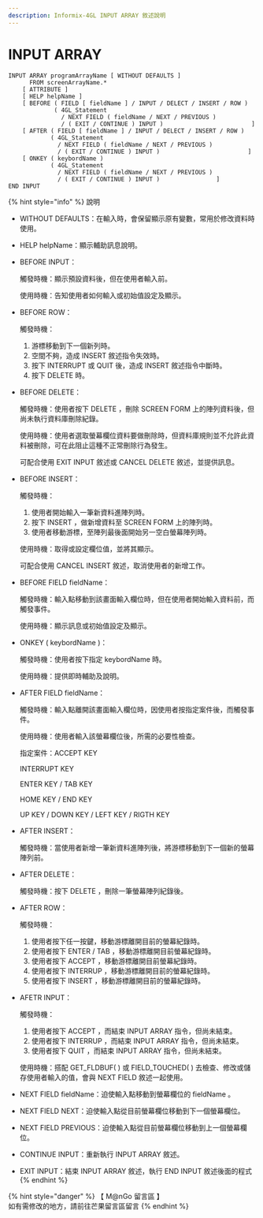 ```yaml
---
description: Informix-4GL INPUT ARRAY 敘述說明
---
```


# INPUT ARRAY

```
INPUT ARRAY programArrayName [ WITHOUT DEFAULTS ]
      FROM screenArrayName.*
    [ ATTRIBUTE ]
    [ HELP helpName ]
    [ BEFORE ( FIELD [ fieldName ] / INPUT / DELECT / INSERT / ROW )
             ( 4GL_Statement
               / NEXT FIELD ( fieldName / NEXT / PREVIOUS )
               / ( EXIT / CONTINUE ) INPUT )                         ]
    [ AFTER ( FIELD [ fieldName ] / INPUT / DELECT / INSERT / ROW )
            ( 4GL_Statement
              / NEXT FIELD ( fieldName / NEXT / PREVIOUS )
              / ( EXIT / CONTINUE ) INPUT )                         ]
    [ ONKEY ( keybordName )
            ( 4GL_Statement
              / NEXT FIELD ( fieldName / NEXT / PREVIOUS )
              / ( EXIT / CONTINUE ) INPUT )                ]
END INPUT
```

{% hint style="info" %}
說明

* WITHOUT DEFAULTS：在輸入時，會保留顯示原有變數，常用於修改資料時使用。
* HELP helpName：顯示輔助訊息說明。
*   BEFORE INPUT：

    觸發時機：顯示預設資料後，但在使用者輸入前。

    使用時機：告知使用者如何輸入或初始值設定及顯示。
*   BEFORE ROW：

    觸發時機：

    1. 游標移動到下一個新列時。
    2. 空間不夠，造成 INSERT 敘述指令失效時。
    3. 按下 INTERRUPT 或 QUIT 後，造成 INSERT 敘述指令中斷時。
    4. 按下 DELETE 時。
*   BEFORE DELETE：

    觸發時機：使用者按下 DELETE ，刪除 SCREEN FORM 上的陣列資料後，但尚未執行資料庫刪除紀錄。

    使用時機：使用者選取螢幕欄位資料要做刪除時，但資料庫規則並不允許此資料被刪除，可在此阻止這種不正常刪除行為發生。

    可配合使用 EXIT INPUT 敘述或 CANCEL DELETE 敘述，並提供訊息。
*   BEFORE INSERT：

    觸發時機：

    1. 使用者開始輸入一筆新資料進陣列時。
    2. 按下 INSERT ，做新增資料至 SCREEN FORM 上的陣列時。
    3. 使用者移動游標，至陣列最後面開始另一空白螢幕陣列時。

    使用時機：取得或設定欄位值，並將其顯示。

    可配合使用 CANCEL INSERT 敘述，取消使用者的新增工作。
*   BEFORE FIELD fieldName：

    觸發時機：輸入點移動到該畫面輸入欄位時，但在使用者開始輸入資料前，而觸發事件。

    使用時機：顯示訊息或初始值設定及顯示。
*   ONKEY ( keybordName )：

    觸發時機：使用者按下指定 keybordName 時。

    使用時機：提供即時輔助及說明。
*   AFTER FIELD fieldName：

    觸發時機：輸入點離開該畫面輸入欄位時，因使用者按指定案件後，而觸發事件。

    使用時機：使用者輸入該螢幕欄位後，所需的必要性檢查。

    指定案件：ACCEPT KEY

    &#x20;                 INTERRUPT KEY

    &#x20;                 ENTER KEY / TAB KEY

    &#x20;                 HOME KEY / END KEY

    &#x20;                 UP KEY / DOWN KEY / LEFT KEY / RIGTH KEY
*   AFTER INSERT：

    觸發時機：當使用者新增一筆新資料進陣列後，將游標移動到下一個新的螢幕陣列前。
*   AFTER DELETE：

    觸發時機：按下 DELETE ，刪除一筆螢幕陣列紀錄後。
*   AFTER ROW：

    觸發時機：

    1. 使用者按下任一按鍵，移動游標離開目前的螢幕紀錄時。
    2. 使用者按下 ENTER / TAB ，移動游標離開目前螢幕紀錄時。
    3. 使用者按下 ACCEPT ，移動游標離開目前螢幕紀錄時。
    4. 使用者按下 INTERRUP ，移動游標離開目前的螢幕紀錄時。
    5. 使用者按下 INSERT ，移動游標離開目前的螢幕紀錄時。
*   AFETR INPUT：

    觸發時機：

    1. 使用者按下 ACCEPT ，而結束 INPUT ARRAY 指令，但尚未結束。
    2. 使用者按下 INTERRUP ，而結束 INPUT ARRAY 指令，但尚未結束。
    3. 使用者按下 QUIT ，而結束 INPUT ARRAY 指令，但尚未結束。

    使用時機：搭配 GET\_FLDBUF( ) 或 FIELD\_TOUCHED( ) 去檢查、修改或儲存使用者輸入的值，會與 NEXT FIELD 敘述一起使用。
* NEXT FIELD fieldName：迫使輸入點移動到螢幕欄位的 fieldName 。
* NEXT FIELD NEXT：迫使輸入點從目前螢幕欄位移動到下一個螢幕欄位。
* NEXT FIELD PREVIOUS：迫使輸入點從目前螢幕欄位移動到上一個螢幕欄位。
* CONTINUE INPUT：重新執行 INPUT ARRAY 敘述。
* EXIT INPUT：結束 INPUT ARRAY 敘述，執行 END INPUT 敘述後面的程式
{% endhint %}

{% hint style="danger" %}
【 M@nGo 留言區 】\
如有需修改的地方，請前往芒果留言區留言
{% endhint %}
